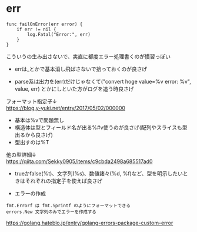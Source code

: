 # err
```
func failOnError(err error) {
    if err != nil {
        log.Fatal("Error:", err)
    }
}
```
こういうの生み出さないで、実直に都度エラー処理書くのが慣習っぽい

- errは_とかで基本消し飛ばさないで拾っておくのが良さげ

- parse系は出力を(err)だけじゃなくて("convert hoge value=%v error: %v", value, err) とかにしといた方がログを追う時良さげ

フォーマット指定子↓  
https://blog.y-yuki.net/entry/2017/05/02/000000  

- 基本は%vで問題無し
- 構造体は型とフィールド名が出る%#v使うのが良さげ(配列やスライスも型出るから良さげ)
- 型出すのは%T

他の型詳細↓  
https://qiita.com/Sekky0905/items/c9cbda2498a685517ad0

- trueかfalse(%t)、文字列(%s)、数値諸々(%d, %f)など、型を明示したいときはそれぞれの指定子を使えば良さげ

- エラーの作成
```
fmt.Errorf は fmt.Sprintf のようにフォーマットできる
errors.New 文字列のみでエラーを作成する
```
https://golang.hateblo.jp/entry/golang-errors-package-custom-error
